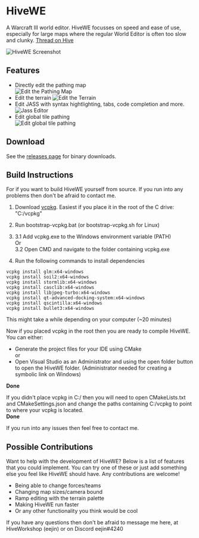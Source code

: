 # HiveWE
A Warcraft III world editor. HiveWE focusses on speed and ease of use, especially for large maps where the regular World Editor is often too slow and clunky.  [Thread on Hive](https://www.hiveworkshop.com/threads/introducing-hivewe.303183/)

![HiveWE Screenshot](http://g2f.nl/0qx1hh2)



## Features

- Directly edit the pathing map  
![Edit the Pathing Map](http://g2f.nl/0bgv29i)
- Edit the terrain
![Edit the Terrain](http://g2f.nl/0nfvw4c)
- Edit JASS with syntax hightlighting, tabs, code completion and more.
![Jass Editor](http://g2f.nl/0jb8j8t)
- Edit global tile pathing  
![Edit global tile pathing](http://g2f.nl/0202154)

## Download

See the [releases page](https://github.com/stijnherfst/HiveWE/releases) for binary downloads.

## Build Instructions

For if you want to build HiveWE yourself from source. If you run into any problems then don't be afraid to contact me.

1. Download [vcpkg](https://github.com/microsoft/vcpkg). Easiest if you place it in the root of the C drive: "C:/vcpkg"

2. Run bootstrap-vcpkg.bat (or bootstrap-vcpkg.sh for Linux)
3.  
	3.1 Add vcpkg.exe to the Windows environment variable (PATH)  
Or  
	3.2 Open CMD and navigate to the folder containing vcpkg.exe  
4. Run the following commands to install dependencies 

[//]: # (Hello)

	vcpkg install glm:x64-windows  
	vcpkg install soil2:x64-windows
	vcpkg install stormlib:x64-windows
	vcpkg install casclib:x64-windows
	vcpkg install libjpeg-turbo:x64-windows
	vcpkg install qt-advanced-docking-system:x64-windows
	vcpkg install qscintilla:x64-windows  
	vcpkg install bullet3:x64-windows


This might take a while depending on your computer (\~20 minutes)  

Now if you placed vcpkg in the root then you are ready to compile HiveWE.  
You can either:  
- Generate the project files for your IDE using CMake  
or  
- Open Visual Studio as an Administrator and using the open folder button to open the HiveWE folder. (Administrator needed for creating a symbolic link on Windows)  

[//]: # (Hello)

**Done**

If you didn't place vcpkg in C:/ then you will need to open CMakeLists.txt and CMakeSettings.json and change the paths containing C:/vcpkg to point to where your vcpkg is located.  
**Done**

If you run into any issues then feel free to contact me.

## Possible Contributions

Want to help with the development of HiveWE? Below is a list of features that you could implement. You can try one of these or just add something else you feel like HiveWE should have. Any contributions are welcome!

- Being able to change forces/teams
- Changing map sizes/camera bound
- Ramp editing with the terrain palette
- Making HiveWE run faster
- Or any other functionality you think would be cool

If you have any questions then don't be afraid to message me here, at HiveWorkshop (eejin) or on Discord eejin#4240
